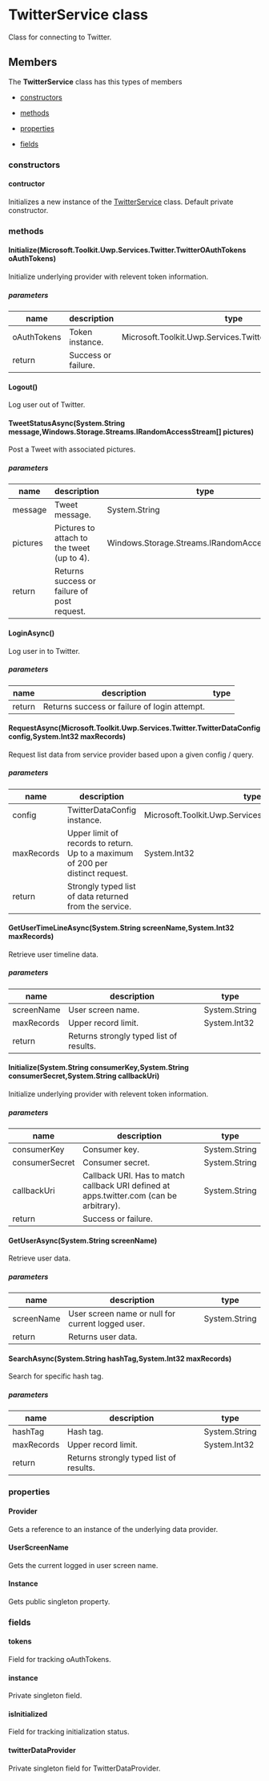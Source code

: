 
# TwitterService class

Class for connecting to Twitter.

## Members

The **TwitterService** class has this types of members

* [constructors](#constructors)

* [methods](#methods)

* [properties](#properties)

* [fields](#fields)

### constructors

#### contructor

Initializes a new instance of the [TwitterService](Microsoft_Toolkit_Uwp_Services_Twitter_TwitterService.md) class.            Default private constructor.

### methods

#### Initialize(Microsoft.Toolkit.Uwp.Services.Twitter.TwitterOAuthTokens oAuthTokens)

Initialize underlying provider with relevent token information.

##### parameters



| name | description | type || --- | --- | --- || oAuthTokens | Token instance. | Microsoft.Toolkit.Uwp.Services.Twitter.TwitterOAuthTokens || return |Success or failure. |
#### Logout()

Log user out of Twitter.

#### TweetStatusAsync(System.String message,Windows.Storage.Streams.IRandomAccessStream[] pictures)

Post a Tweet with associated pictures.

##### parameters



| name | description | type || --- | --- | --- || message | Tweet message. | System.String || pictures | Pictures to attach to the tweet (up to 4). | Windows.Storage.Streams.IRandomAccessStream[] || return |Returns success or failure of post request. |
#### LoginAsync()

Log user in to Twitter.

##### parameters



| name | description | type || --- | --- | --- || return |Returns success or failure of login attempt. |
#### RequestAsync(Microsoft.Toolkit.Uwp.Services.Twitter.TwitterDataConfig config,System.Int32 maxRecords)

Request list data from service provider based upon a given config / query.

##### parameters



| name | description | type || --- | --- | --- || config | TwitterDataConfig instance. | Microsoft.Toolkit.Uwp.Services.Twitter.TwitterDataConfig || maxRecords | Upper limit of records to return. Up to a maximum of 200 per distinct request. | System.Int32 || return |Strongly typed list of data returned from the service. |
#### GetUserTimeLineAsync(System.String screenName,System.Int32 maxRecords)

Retrieve user timeline data.

##### parameters



| name | description | type || --- | --- | --- || screenName | User screen name. | System.String || maxRecords | Upper record limit. | System.Int32 || return |Returns strongly typed list of results. |
#### Initialize(System.String consumerKey,System.String consumerSecret,System.String callbackUri)

Initialize underlying provider with relevent token information.

##### parameters



| name | description | type || --- | --- | --- || consumerKey | Consumer key. | System.String || consumerSecret | Consumer secret. | System.String || callbackUri | Callback URI. Has to match callback URI defined at apps.twitter.com (can be arbitrary). | System.String || return |Success or failure. |
#### GetUserAsync(System.String screenName)

Retrieve user data.

##### parameters



| name | description | type || --- | --- | --- || screenName | User screen name or null for current logged user. | System.String || return |Returns user data. |
#### SearchAsync(System.String hashTag,System.Int32 maxRecords)

Search for specific hash tag.

##### parameters



| name | description | type || --- | --- | --- || hashTag | Hash tag. | System.String || maxRecords | Upper record limit. | System.Int32 || return |Returns strongly typed list of results. |
### properties

#### Provider

Gets a reference to an instance of the underlying data provider.

#### UserScreenName

Gets the current logged in user screen name.

#### Instance

Gets public singleton property.

### fields

#### tokens

Field for tracking oAuthTokens.

#### instance

Private singleton field.

#### isInitialized

Field for tracking initialization status.

#### twitterDataProvider

Private singleton field for TwitterDataProvider.
